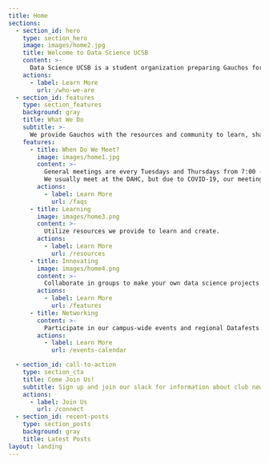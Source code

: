 ```yaml
---
title: Home
sections:
  - section_id: hero
    type: section_hero
    image: images/home2.jpg
    title: Welcome to Data Science UCSB
    content: >-
      Data Science UCSB is a student organization preparing Gauchos for successful careers in data science and analytics.
    actions:
      - label: Learn More
        url: /who-we-are
  - section_id: features
    type: section_features
    background: gray
    title: What We Do
    subtitle: >-
      We provide Gauchos with the resources and community to learn, share, and create in the realm of data science. Our vision is to be the platform through which companies and faculty researchers seek the best data science talent UCSB has to offer, as well as one that empowers students looking to earn this distinction.
    features:
      - title: When Do We Meet?
        image: images/home1.jpg
        content: >-
          General meetings are every Tuesdays and Thursdays from 7:00 - 8:00 PM.
          We usually meet at the DAHC, but due to COVID-19, our meetings are on Zoom.
        actions:
          - label: Learn More
            url: /faqs
      - title: Learning
        image: images/home3.png
        content: >-
          Utilize resources we provide to learn and create.
        actions:
          - label: Learn More
            url: /resources
      - title: Innovating
        image: images/home4.png
        content: >-
          Collaborate in groups to make your own data science projects.
        actions:
          - label: Learn More
            url: /features
      - title: Networking
        content: >-
          Participate in our campus-wide events and regional Datafests.
        actions:
          - label: Learn More
            url: /events-calendar

  - section_id: call-to-action
    type: section_cta
    title: Come Join Us!
    subtitle: Sign up and join our slack for information about club news and other opportunities.
    actions:
      - label: Join Us
        url: /connect
  - section_id: recent-posts
    type: section_posts
    background: gray
    title: Latest Posts
layout: landing
---
```

